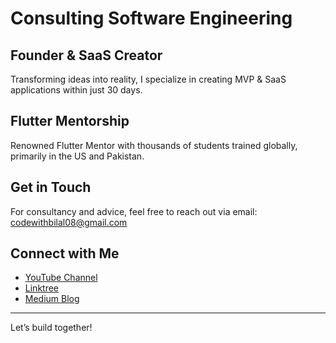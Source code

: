 # Consulting Software Engineering

## Founder & SaaS Creator
Transforming ideas into reality, I specialize in creating MVP & SaaS applications within just 30 days.

## Flutter Mentorship
Renowned Flutter Mentor with thousands of students trained globally, primarily in the US and Pakistan.

## Get in Touch
For consultancy and advice, feel free to reach out via email:
[codewithbilal08@gmail.com](mailto:codewithbilal08@gmail.com)

## Connect with Me
- [YouTube Channel](https://www.youtube.com/@bilalrehman08)
- [Linktree](https://linktr.ee/bilalrehman08)
- [Medium Blog](https://medium.com/@bilalrehman08)

---

Let’s build together!

